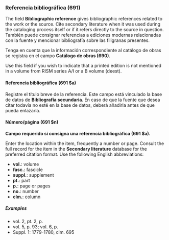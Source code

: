 ### Referencia bibliográfica (691)

The field **Bibliographic reference** gives bibliographic references related to the work or the source. Cite secondary literature when it was used during the cataloging process itself or if it refers directly to the source in question. También puede consignar referencias a ediciones modernas relacionadas con la fuente y mencionar bibliografía sobre las filigranas presentes.

Tenga en cuenta que la información correspondiente al catálogo de obras se registra en el campo **Catálogo de obras (690)**.

Use this field if you wish to indicate that a printed edition is not mentioned in a volume from RISM series A/I or a B volume (deest).

#### Referencia bibliográfica (691 $a)

Registre el título breve de la referencia. Este campo está vinculado la base de datos de **Bibliografía secundaria**. En caso de que la fuente que desea citar todavía no esté en la base de datos, deberá añadirla antes de que pueda enlazarla.

#### Número/página (691 $n)

**Campo requerido si consigna una referencia bibliográfica (691 $a).**

Enter the location within the item, frequently a number or page. Consult the full record for the item in the **Secondary literature** database for the preferred citation format. Use the following English abbreviations:
- **vol.**: volume
- **fasc.**: fascicle
- **suppl.**: supplement
- **pt.**: part
- **p.**: page or pages
- **no.**: number
- **clm.**: column

##### Examples

- vol. 2, pt. 2, p.
- vol. 5, p. 93; vol. 6, p.
- Suppl. 1: 1779-1780, clm. 695
